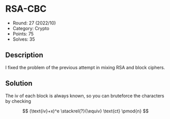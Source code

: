 # RSA-CBC

* Round: 27 (2022/10)
* Category: Crypto
* Points: 75
* Solves: 35

## Description

I fixed the problem of the previous attempt in mixing RSA and block ciphers.

## Solution

The iv of each block is always known, so you can bruteforce the characters by checking

$$
(\text{iv}+x)^e \stackrel{?}{\equiv} \text{ct} \pmod{n}
$$
